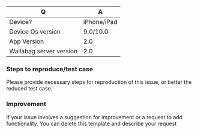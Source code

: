 | Q             | A
| ------------- | ---
| Device?       | iPhone/iPad
| Device Os version    | 9.0/10.0
| App Version   | 2.0
| Wallabag server version | 2.0



### Steps to reproduce/test case

Please provide necessary steps for reproduction of this issue, or better the
reduced test case.

### Improvement
If your issue involves a suggestion for improvement or a request to add functionality. You can delete this template and describe your request
